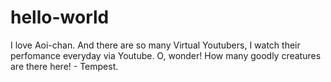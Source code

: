 # hello-world
I love Aoi-chan.
And there are so many Virtual Youtubers, I watch their perfomance everyday via Youtube.
O, wonder! How many goodly creatures are there here! - Tempest.
